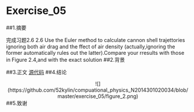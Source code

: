 # Exercise_05

##1.摘要

完成习题2.6
2.6 Use the Euler method to calculate cannon shell trajettories ignoring both air drag and the ffect of air density (actually,ignoring the former automatically rules out the latter).Compare your rresults with those in Figure 2.4,and with the exact solution
##2.背景

##3.正文
[源代码](https://github.com/52kylin/compuational_physics_N2014301020034/blob/master/exercise_05/exercise_05.py)
##4.结论
   <div align=center>
![](https://github.com/52kylin/compuational_physics_N2014301020034/blob/master/exercise_05/figure_2.png)
</div>
##5.致谢

